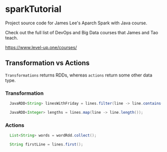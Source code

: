# sparkTutorial
Project source code for James Lee's Aparch Spark with Java course.

Check out the full list of DevOps and Big Data courses that James and Tao teach.

https://www.level-up.one/courses/

## Transformation vs Actions

`Transformations` returns RDDs, whereas `actions` return some other data type.

### Transformation

```java
  JavaRDD<String> linesWithFriday = lines.filter(line -> line.contains("Friday"));

  JavaRDD<Integer> lengths = lines.map(line -> line.length());
```

### Actions

```java
  List<String> words = wordRdd.collect();

  String firstLine = lines.first();
```